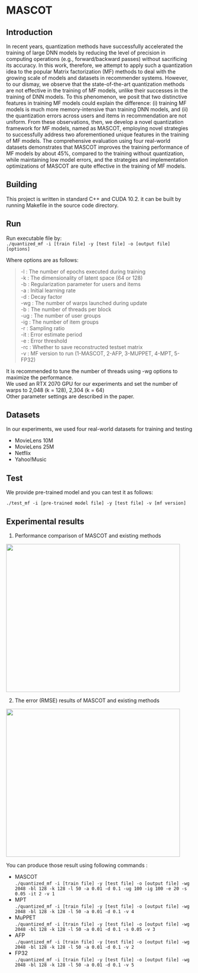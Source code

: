 # MASCOT
## Introduction
In recent years, quantization methods have successfully accelerated the training of large DNN models by reducing the level of precision in computing operations (e.g., forward/backward passes) without sacrificing its accuracy. In this work, therefore, we attempt to apply such a quantization idea to the popular Matrix factorization (MF) methods to deal with  the growing scale of models and datasets in recommender systems. However, to our dismay, we observe that the state-of-the-art quantization methods are not effective in the training of MF models, unlike their successes in the training of DNN models. To this phenomenon, we posit that two 
distinctive features in training MF models could explain the difference: (i) training MF models is much more memory-intensive than training DNN models, and (ii) the quantization errors across users and items in recommendation are not uniform. From these observations, then, we develop a novel quantization framework for MF models, named as MASCOT, employing novel strategies to successfully address two aforementioned unique features in the training of MF models. The comprehensive evaluation using four real-world datasets demonstrates that MASCOT improves the training performance of MF models by about 45%, compared to the training without quantization, while maintaining low model errors, and the strategies and implementation optimizations of MASCOT are quite effective in the training of MF models.

## Building
This project is written in standard C++ and CUDA 10.2. it can be built by running Makefile in the source code directory.

## Run
Run executable file by:  
  ```./quantized_mf -i [train file] -y [test file] -o [output file] [options]```  


Where options are as follows:    
  > -l  : The number of epochs executed during training  
  -k  : The dimensionality of latent space (64 or 128)  
  -b  : Regularization parameter for users and items  
  -a  : Initial learning rate  
  -d  : Decay factor  
  -wg : The number of warps launched during update  
  -b  : The number of threads per block  
  -ug : The number of user groups  
  -ig : The number of item groups  
  -r  : Sampling ratio  
  -it : Error estimate period  
  -e  : Error threshold  
  -rc : Whether to save reconstructed testset matrix  
  -v  : MF version to run (1-MASCOT, 2-AFP, 3-MUPPET, 4-MPT, 5- FP32)
  
It is recommended to tune the number of threads using -wg options to maximize the performance.  
We used an RTX 2070 GPU for our experiments and set the number of warps to 2,048 (k = 128), 2,304 (k = 64)  
Other parameter settings are described in the paper.  

## Datasets

In our experiments, we used four real-world datasets for training and testing 
- MovieLens 10M  
- MovieLens 25M  
- Netflix
- Yahoo!Music

## Test

We provide pre-trained model and you can test it as follows:  

  ```./test_mf -i [pre-trained model file] -y [test file] -v [mf version]```  

## Experimental results
1. Performance comparison of MASCOT and existing methods  


<img src="https://github.com/Yujaeseo/MASCOT/blob/main/Figure/Performance%20comparison.png" width="470" height="400">


2. The error (RMSE) results of MASCOT and existing methods  


<img src="https://github.com/Yujaeseo/MASCOT/blob/main/Figure/RMSE%20comparison.png" width="470" height="400">


You can produce those result using following commands :  
  - MASCOT  
    ```./quantized_mf -i [train file] -y [test file] -o [output file] -wg 2048 -bl 128 -k 128 -l 50 -a 0.01 -d 0.1 -ug 100 -ig 100 -e 20 -s 0.05 -it 2 -v 1```  
  - MPT  
    ```./quantized_mf -i [train file] -y [test file] -o [output file] -wg 2048 -bl 128 -k 128 -l 50 -a 0.01 -d 0.1 -v 4```  
  - MuPPET  
    ```./quantized_mf -i [train file] -y [test file] -o [output file] -wg 2048 -bl 128 -k 128 -l 50 -a 0.01 -d 0.1 -s 0.05 -v 3```  
  - AFP  
    ```./quantized_mf -i [train file] -y [test file] -o [output file] -wg 2048 -bl 128 -k 128 -l 50 -a 0.01 -d 0.1 -v 2```  
  - FP32  
    ```./quantized_mf -i [train file] -y [test file] -o [output file] -wg 2048 -bl 128 -k 128 -l 50 -a 0.01 -d 0.1 -v 5```  
    

    

